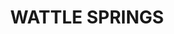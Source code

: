 ---
lastmod: '2025-04-06T06:05:20+00:00'
latitude: -31.44646535
layout: suburb
longitude: 149.2810155
postcode: '2357'
state: NSW
title: WATTLE SPRINGS
url: /nsw/wattle-springs/
---